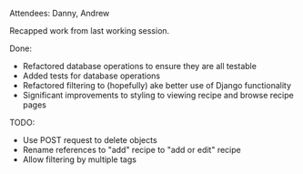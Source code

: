 Attendees: Danny, Andrew

Recapped work from last working session.

Done:
* Refactored database operations to ensure they are all testable
* Added tests for database operations
* Refactored filtering to (hopefully) ake better use of Django functionality
* Significant improvements to styling to viewing recipe and browse recipe pages

TODO:
* Use POST request to delete objects
* Rename references to "add" recipe to "add or edit" recipe
* Allow filtering by multiple tags